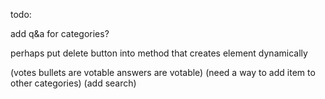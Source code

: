 todo:

add q&a for categories?

perhaps put delete button into method that creates element dynamically

(votes
	bullets are votable
	answers are votable)
(need a way to add item to other categories)
(add search)